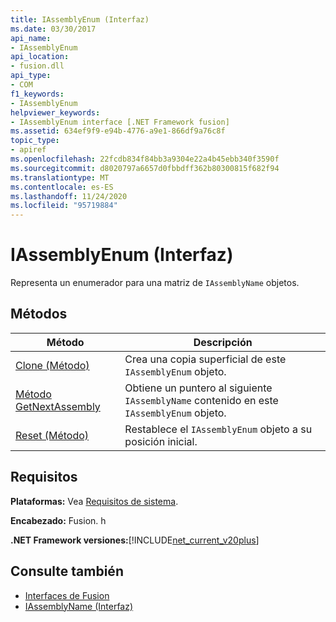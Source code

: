 ```yaml
---
title: IAssemblyEnum (Interfaz)
ms.date: 03/30/2017
api_name:
- IAssemblyEnum
api_location:
- fusion.dll
api_type:
- COM
f1_keywords:
- IAssemblyEnum
helpviewer_keywords:
- IAssemblyEnum interface [.NET Framework fusion]
ms.assetid: 634ef9f9-e94b-4776-a9e1-866df9a76c8f
topic_type:
- apiref
ms.openlocfilehash: 22fcdb834f84bb3a9304e22a4b45ebb340f3590f
ms.sourcegitcommit: d8020797a6657d0fbbdff362b80300815f682f94
ms.translationtype: MT
ms.contentlocale: es-ES
ms.lasthandoff: 11/24/2020
ms.locfileid: "95719884"
---
```

# <a name="iassemblyenum-interface"></a>IAssemblyEnum (Interfaz)

Representa un enumerador para una matriz de `IAssemblyName` objetos.  
  
## <a name="methods"></a>Métodos  
  
|Método|Descripción|  
|------------|-----------------|  
|[Clone (Método)](iassemblyenum-clone-method.md)|Crea una copia superficial de este `IAssemblyEnum` objeto.|  
|[Método GetNextAssembly](iassemblyenum-getnextassembly-method.md)|Obtiene un puntero al siguiente `IAssemblyName` contenido en este `IAssemblyEnum` objeto.|  
|[Reset (Método)](iassemblyenum-reset-method.md)|Restablece el `IAssemblyEnum` objeto a su posición inicial.|  
  
## <a name="requirements"></a>Requisitos  

 **Plataformas:** Vea [Requisitos de sistema](../../get-started/system-requirements.md).  
  
 **Encabezado:** Fusion. h  
  
 **.NET Framework versiones:**[!INCLUDE[net_current_v20plus](../../../../includes/net-current-v20plus-md.md)]  
  
## <a name="see-also"></a>Consulte también

- [Interfaces de Fusion](fusion-interfaces.md)
- [IAssemblyName (Interfaz)](iassemblyname-interface.md)
